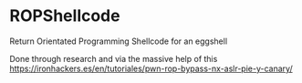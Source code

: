 # ROPShellcode
Return Orientated Programming Shellcode for an eggshell

Done through research and via the massive help of this
https://ironhackers.es/en/tutoriales/pwn-rop-bypass-nx-aslr-pie-y-canary/
